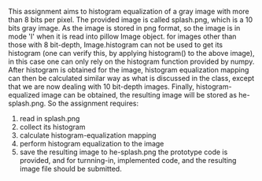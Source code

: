 This assignment aims to histogram equalization of a gray image with more than 8 bits per pixel.
The provided image is called splash.png, which is a 10 bits gray image. As the image is stored in png format,
so the image is in mode 'I' when it is read into pillow Image object. 
for images other than those with 8 bit-depth, Image.histogram can not be used to get its histogram (one can verify this, by applying histogram() to the above image), in this case one can only rely on the histogram function provided by numpy.
After histogram is obtained for the image, histogram equalization mapping can then be calculated similar way as what is discussed in the class, except that we are now dealing with 10 bit-depth images.
Finally, histogram-equalized image can be obtained, the resulting image will be stored as he-splash.png.
So the assignment requires:
1. read in splash.png
2. collect its histogram
3. calculate histogram-equalization mapping
4. perform histogram equalization to the image
5. save the resulting image to he-splash.png
the prototype code is provided, and for turnning-in, implemented code, and the resulting image file should be submitted.
